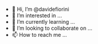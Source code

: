 - 👋 Hi, I’m @davidefiorini
- 👀 I’m interested in ...
- 🌱 I’m currently learning ...
- 💞️ I’m looking to collaborate on ...
- 📫 How to reach me ...

<!---
davidefiorini/davidefiorini is a ✨ special ✨ repository because its `README.md` (this file) appears on your GitHub profile.
You can click the Preview link to take a look at your changes.
--->
